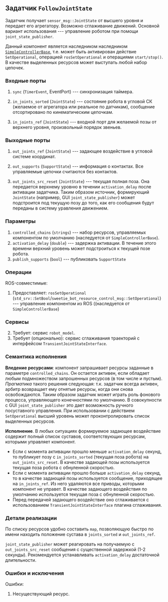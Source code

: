 Задатчик `FollowJointState`
----------------------------------------------------------------

Задатчик получает `sensor_msg::JointState` от высшего уровня и передает его агрегатору. 
Возможно сглаживание движений. Основной вариант использования --- управление роботом при помощи `joint_state_publisher`. 

Данный компонент является наследником наследником [`SimpleControllerBase`](components-gait), т.е. может быть активирован 
действие `SetOperational`, операцией `rosSetOperational` и операциями `start/stop()`. В качестве выделенных ресурсов может 
выступать любой набор цепочек.

### Входные порты


1. `sync` (`TimerEvent`, EventPort) --- синхронизация таймера.

1. `in_joints_sorted` (`JointState`) --- состояние робота в угловой СК (желаемое от агрегатора или реальное по датчикам), сообщение отсортировано по кинематическим цепочкам.

1. `in_joints_ref` (`JointState`) --- входной порт для желаемой позы от верхнего уровня, произвольный порядок звеньев.

### Выходные порты

1. `out_joints_ref` (`JointState`) --- задающее воздействие в угловой системе координат.

1. `out_supports` (`SupportState`) --- информация о контактах. Все управляемые цепочки считаются без контактов.

1. `out_joints_src_reset` (`JointState`) --- текущая полная поза. Она передается верхнему уровню в течении `activation_delay` после активации задатчика. 
    Таким образом источник, формирующий `JointState` (например, GUI `joint_state_publisher`) может подстроится под текущую позу до того, 
    как его сообщения будут переданы в систему уравления движением.

### Параметры

1. `controlled_chains` (`strings`) --- набор ресурсов, управляемых компонентом по умолчанию (наследуется от `SimpleControllerBase`).
1. `activation_delay` (`double`) --- задержка активации. В течение этого времени верхний уровень может подстроиться к текущей позе робота.
1. `publish_supports` (`bool`) --- публиковать `SupportState`


### Операции

ROS-совместимые:
1. Предоставляет: `rosSetOperational` (`std_srv::SetBool`/`sweetie_bot_resource_control_msg::SetOperational`) --- управление компонентом из ROS ((наследуется от `SimpleControllerBase`)

### Сервисы 

2. Требует: сервис `robot_model`.
2. Требует (опционально): сервис сглаживания траекторий с интерфейсом `TransientJointStateInterface`.

### Семантика исполнения

**Вледение ресурсами**: компонент запрашивает ресурсы заданные в параметре `controlled_chains`. Он остается активен, 
если обладает любым подмножеством запрошенных ресурсов (в том числе и пустым).  *Прагматика* такого решения следующая: т.к. задатчик всегда активен, 
арбитр возвращает ему отнятые ресурсы, когда они снова освобождаются.  Таким образом задатчик может играть роль фонового процесса, управляющего конечностями по умолчанию. 
В совокупности с GUI `joint_state_publisher` это дает возможность ручного посуставного управления. При использовании с действием `SetOperational` высший уровень может 
проконтролировать список выделенных ресурсов.

**Исполнение**. В любых ситуациях формируемое задающее воздействие содержит полный список суставов, соответствующих ресурсам, которыми управляет компонент.
* Если с момента активации прошло меньше `activation_delay` секунд, то публикует позу c `in_joints_sorted` (текущая поза робота)  на `out_joints_src_reset`. 
    В качестве задающей позы используется текущая поза робота с обнуленной скоростью.
* Если с момента активации прошло больше `activation_delay` секунд, то в качестве задающей позы используется сообщение, приходящее на `in_joints_ref`.
    Из него удаляются все приводы, которыми компонент не управет. В качестве задающего воздействия по умолчанию используется текущая поза с обнуленной скоростью.
* Перед передачей задающего воздействие оно сглаживается с использованием `TransientJointStateInterface` плагина сглаживания. 


### Детали реализации

По списку ресурсов удобно составить `map`, позволяющую быстро по имени находить положение сустава в `joints_sorted` и `out_joints_ref`.

`joint_state_publisher` может реагировать на получаемую с `out_joints_src_reset` сообщения с существенной задержкой (1-2 секунды). 
Рекомендуется устанавливать `activation_delay` достаточной длительности.

### Ошибки и исключения

Ошибки:
1. Несуществующий ресурс.

